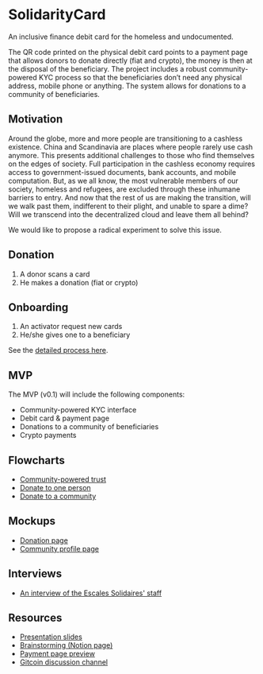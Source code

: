# SolidarityCard

An inclusive finance debit card for the homeless and undocumented.

The QR code printed on the physical debit card points to a payment page that allows donors to donate directly (fiat and crypto), the money is then at the disposal of the beneficiary. The project includes a robust community-powered KYC process so that the beneficiaries don’t need any physical address, mobile phone or anything. The system allows for donations to a community of beneficiaries.

## Motivation

Around the globe, more and more people are transitioning to a cashless existence. China and Scandinavia are places where people rarely use cash anymore. This presents additional challenges to those who find themselves on the edges of society. Full participation in the cashless economy requires access to government-issued documents, bank accounts, and mobile computation. But, as we all know, the most vulnerable members of our society, homeless and refugees, are excluded through these inhumane barriers to entry. And now that the rest of us are making the transition, will we walk past them, indifferent to their plight, and unable to spare a dime? Will we transcend into the decentralized cloud and leave them all behind?

We would like to propose a radical experiment to solve this issue.

## Donation

1. A donor scans a card
2. He makes a donation (fiat or crypto)

## Onboarding

1. An activator request new cards
2. He/she gives one to a beneficiary

See the [detailed process here](https://docs.google.com/presentation/d/12o_Hm2-iUQrpSLjYbNULFY7OnBbEp4UJzf6qTp5JBX0/edit#slide=id.g7130c576f9_0_421).

## MVP

The MVP (v0.1) will include the following components:

* Community-powered KYC interface
* Debit card & payment page
* Donations to a community of beneficiaries
* Crypto payments

## Flowcharts

* [Community-powered trust](Design/Flowcharts/Community-powered_trust.pdf)
* [Donate to one person](https://github.com/mvteclat/SolidarityCard/Design/Flowcharts/Donate_to_one_person.pdf)
* [Donate to a community](https://docs.google.com/presentation/d/12o_Hm2-iUQrpSLjYbNULFY7OnBbEp4UJzf6qTp5JBX0/edit#slide=id.g7130c576f9_0_439)

## Mockups

* [Donation page]()
* [Community profile page]()

## Interviews

* [An interview of the Escales Solidaires' staff]()

## Resources

* [Presentation slides](https://docs.google.com/presentation/d/12o_Hm2-iUQrpSLjYbNULFY7OnBbEp4UJzf6qTp5JBX0/edit?usp=sharing)
* [Brainstorming (Notion page)](https://www.notion.so/SolidarityCard-48b71df290e04973bf61c88abd381084)
* [Payment page preview](https://juliens-blank-site-20b4d7.webflow.io/)
* [Gitcoin discussion channel](https://chat.gitcoin.co/hackathons/channels/solidaritycard)
